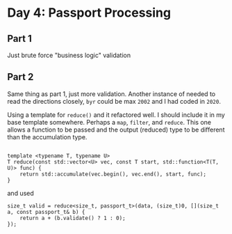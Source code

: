 # Day 4: Passport Processing

## Part 1

Just brute force "business logic" validation

## Part 2

Same thing as part 1, just more validation. Another instance of needed to read
the directions closely, `byr` could be max `2002` and I had coded in `2020`.

Using a template for `reduce()` and it refactored well. I should include it in my base template somewhere. Perhaps a `map`, `filter`, and `reduce`. This one allows a function to be passed and the output (reduced) type to be different than the accumulation type.

```

template <typename T, typename U>
T reduce(const std::vector<U> vec, const T start, std::function<T(T, U)> func) {
    return std::accumulate(vec.begin(), vec.end(), start, func);
}
```

and used

```
size_t valid = reduce<size_t, passport_t>(data, (size_t)0, [](size_t a, const passport_t& b) {
    return a + (b.validate() ? 1 : 0);
});
```
